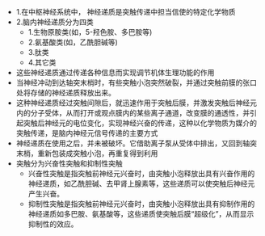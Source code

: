- 1.在中枢神经系统中， 神经递质是突触传递中担当信使的特定化学物质
- 2.脑内神经递质分为四类
	- 1.生物原胺类(如，5-羟色胺、多巴胺等)
	- 2.氨基酸类(如，乙酰胆碱等) 
	- 3.肽类
	- 4.其它类
- 这些神经递质通过传递各种信息而实现调节机体生理功能的作用
- 当神经冲动到达轴突末梢时，有些突触小泡突然破裂，并通过突触前膜的张口处将存储的神经递质释放出来。
- 这种神经递质经过突触间隙后，就迅速作用于突触后膜，并激发突触后神经元内的分子受体，从而打开或观点膜内的某些离子通道，改变膜的通透性，并引起突触后神经元的电位变化，实现神经兴奋的传递，这种以化学物质为媒介的突触传递，是脑内神经元信号传递的主要方式
- 神经递质在使用之后，并未被破坏。它借助离子泵从受体中排出，又回到轴突末梢，重新包装成突触小泡，再重复得到利用
- 突触分为兴奋性突触和抑制性突触
	- 兴奋性突触是指突触前神经元兴奋时，由突触小泡释放出具有兴奋作用的神经递质，如乙酰胆碱、去甲肾上腺素等，这些递质可以使突触后神经元产生兴奋。
	- 抑制性突触是指突触前神经元兴奋时，由突触小泡释放出具有抑制作用的神经递质如多巴胺、氨基酸等，这些递质使突触后膜“超级化”，从而显示抑制性的效应。